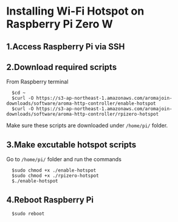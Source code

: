 # Installing Wi-Fi Hotspot on Raspberry Pi Zero W

## 1.Access Raspberry Pi via SSH

## 2.Download required scripts

From Raspberry terminal

```Shell
  $cd ~
  $curl -O https://s3-ap-northeast-1.amazonaws.com/aromajoin-downloads/software/aroma-http-controller/enable-hotspot
  $curl -O https://s3-ap-northeast-1.amazonaws.com/aromajoin-downloads/software/aroma-http-controller/rpizero-hotspot
```

Make sure these scripts are downloaded under `/home/pi/` folder.

## 3.Make excutable hotspot scripts

Go to `/home/pi/` folder and run the commands

```Shell
  $sudo chmod +x ./enable-hotspot
  $sudo chmod +x ./rpizero-hotspot
  $./enable-hotspot
```

## 4.Reboot Raspberry Pi

```Shell
  $sudo reboot
```
